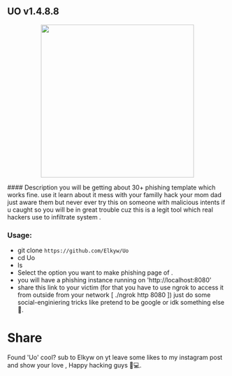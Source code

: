 ## UO v1.4.8.8

<p align="center">
 <img src="logo.png" width="350px">
</p>
#### Description
you will be getting about 30+ phishing template which works fine. use it learn about it mess with your familly hack your mom dad just aware them but never ever try this on someone with malicious intents if u caught so you will be in great trouble cuz this is a legit tool which real hackers use to infiltrate system .

### Usage:
- git clone `https://github.com/Elkyw/Uo`
- cd Uo 
- ls
- Select the option you want to make phishing page of .
- you will have a phishing instance running on 'http://localhost:8080'
- share this link to your victim (for that you have to use ngrok to access it from outside from  your network [ ./ngrok http 8080 ]) just do some social-enginiering tricks like pretend to be google or idk something else🍁. 

# Share

Found 'Uo' cool? sub to Elkyw on yt leave some likes to my instagram post and show your love , Happy hacking guys 🍂💻.
